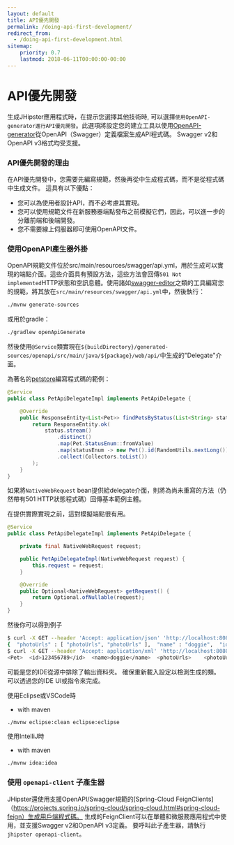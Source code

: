 ```yaml
---
layout: default
title: API優先開發
permalink: /doing-api-first-development/
redirect_from:
  - /doing-api-first-development.html
sitemap:
    priority: 0.7
    lastmod: 2018-06-11T00:00:00-00:00
---
```


# <i class="fa fa-search"></i> API優先開發

生成JHipster應用程式時，在提示您選擇其他技術時, 可以選擇`使用OpenAPI-generator進行API優先開發`。此選項將設定您的建立工具以使用[OpenAPI-generator](https://github.com/OpenAPITools/openapi-generator)從OpenAPI（Swagger）定義檔案生成API程式碼。
Swagger v2和OpenAPI v3格式均受支援。

### API優先開發的理由

在API優先開發中，您需要先編寫規範，然後再從中生成程式碼，而不是從程式碼中生成文件。
這具有以下優點：

- 您可以為使用者設計API，而不必考慮其實現。
- 您可以使用規範文件在新服務器端點發布之前模擬它們，因此，可以進一步的分離前端和後端開發。
- 您不需要線上伺服器即可使用OpenAPI文件。

### 使用OpenAPI產生器外掛

OpenAPI規範文件位於src/main/resources/swagger/api.yml，用於生成可以實現的端點介面。這些介面具有預設方法，這些方法會回傳`501 Not implemented`HTTP狀態和空訊息體。使用諸如[swagger-editor](http://editor.swagger.io)之類的工具編寫您的規範，將其放在`src/main/resources/swagger/api.yml`中，然後執行：
```bash
./mvnw generate-sources
```
或用於gradle：
```bash
./gradlew openApiGenerate
```
然後使用`@Service`類實現在`${buildDirectory}/generated-sources/openapi/src/main/java/${package}/web/api/`中生成的"Delegate"介面。

為著名的[petstore](http://petstore.swagger.io)編寫程式碼的範例：

```java
@Service
public class PetApiDelegateImpl implements PetApiDelegate {

    @Override
    public ResponseEntity<List<Pet>> findPetsByStatus(List<String> status) {
        return ResponseEntity.ok(
            status.stream()
                .distinct()
                .map(Pet.StatusEnum::fromValue)
                .map(statusEnum -> new Pet().id(RandomUtils.nextLong()).status(statusEnum))
                .collect(Collectors.toList())
        );
    }
}
```
如果將`NativeWebRequest` bean提供給delegate介面，則將為尚未重寫的方法（仍然帶有501 HTTP狀態程式碼）回傳基本範例主體。

在提供實際實現之前，這對模擬端點很有用。
```java
@Service
public class PetApiDelegateImpl implements PetApiDelegate {

    private final NativeWebRequest request;

    public PetApiDelegateImpl(NativeWebRequest request) {
        this.request = request;
    }

    @Override
    public Optional<NativeWebRequest> getRequest() {
        return Optional.ofNullable(request);
    }
}
```
然後你可以得到例子
```sh
$ curl -X GET --header 'Accept: application/json' 'http://localhost:8080/v2/pet/findByStatus?status=pending'
{  "photoUrls" : [ "photoUrls", "photoUrls" ],  "name" : "doggie",  "id" : 0,  "category" : {    "name" : "name",    "id" : 6  },  "tags" : [ {    "name" : "name",    "id" : 1  }, {    "name" : "name",    "id" : 1  } ],  "status" : "available"}%
$ curl -X GET --header 'Accept: application/xml' 'http://localhost:8080/v2/pet/findByStatus?status=pending'
<Pet>  <id>123456789</id>  <name>doggie</name>  <photoUrls>    <photoUrls>aeiou</photoUrls>  </photoUrls>  <tags>  </tags>  <status>aeiou</status></Pet>%
```

可能是您的IDE從源中排除了輸出資料夾。 確保重新載入設定以檢測生成的類。 可以透過您的IDE UI或指令來完成。

使用Eclipse或VSCode時
* with maven
```bash
./mvnw eclipse:clean eclipse:eclipse
```
使用IntelliJ時
* with maven
```bash
./mvnw idea:idea
```

### 使用 `openapi-client` 子產生器

JHipster還使用支援OpenAPI/Swagger規範的[Spring-Cloud FeignClients]（https://projects.spring.io/spring-cloud/spring-cloud.html#spring-cloud-feign）生成用戶端程式碼。
生成的FeignClient可以在單體和微服務應用程式中使用，並支援Swagger v2和OpenAPI v3定義。 要呼叫此子產生器，請執行`jhipster openapi-client`。